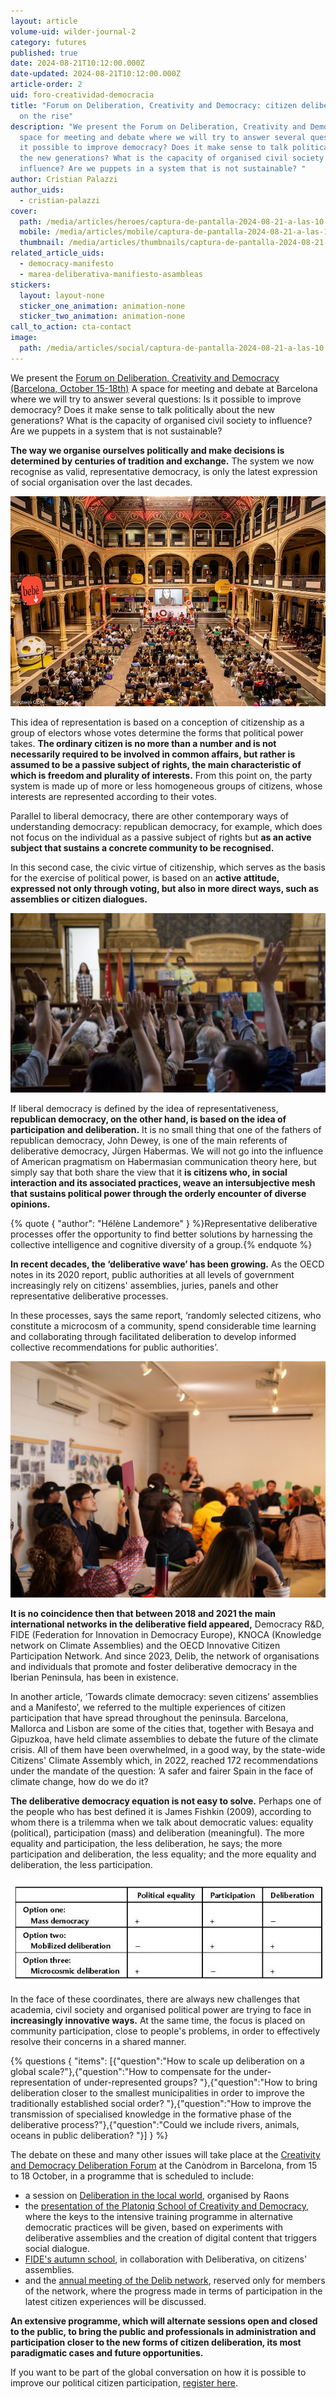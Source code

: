 ```yaml
---
layout: article
volume-uid: wilder-journal-2
category: futures
published: true
date: 2024-08-21T10:12:00.000Z
date-updated: 2024-08-21T10:12:00.000Z
article-order: 2
uid: foro-creatividad-democracia
title: "Forum on Deliberation, Creativity and Democracy: citizen deliberation is
  on the rise"
description: "We present the Forum on Deliberation, Creativity and Democracy. A
  space for meeting and debate where we will try to answer several questions: Is
  it possible to improve democracy? Does it make sense to talk politically about
  the new generations? What is the capacity of organised civil society to
  influence? Are we puppets in a system that is not sustainable? "
author: Cristian Palazzi
author_uids:
  - cristian-palazzi
cover:
  path: /media/articles/heroes/captura-de-pantalla-2024-08-21-a-las-10.12.27.png
  mobile: /media/articles/mobile/captura-de-pantalla-2024-08-21-a-las-10.12.27.png
  thumbnail: /media/articles/thumbnails/captura-de-pantalla-2024-08-21-a-las-10.12.27.png
related_article_uids:
  - democracy-manifesto
  - marea-deliberativa-manifiesto-asambleas
stickers:
  layout: layout-none
  sticker_one_animation: animation-none
  sticker_two_animation: animation-none
call_to_action: cta-contact
image:
  path: /media/articles/social/captura-de-pantalla-2024-08-21-a-las-10.12.27.png
---
```

We present the [Forum on Deliberation, Creativity and Democracy (Barcelona, ](https://openspaces.platoniq.net/conferences/FDCD/program/420?locale=en)[October 1](https://openspaces.platoniq.net/conferences/FDCD/program/420?locale=en)[5-18th)](https://openspaces.platoniq.net/conferences/FDCD/program/420?locale=en) A space for meeting and debate at Barcelona  where we will try to answer several questions: Is it possible to improve democracy? Does it make sense to talk politically about the new generations? What is the capacity of organised civil society to influence? Are we puppets in a system that is not sustainable?

**The way we organise ourselves politically and make decisions is determined by centuries of tradition and exchange.** The system we now recognise as valid, representative democracy, is only the latest expression of social organisation over the last decades. 

![Festival de la participación, Bologna, 2021](/media/photo_2024-08-20_16-46-28.jpg "Festival de la participación, Bologna, 2021")

This idea of representation is based on a conception of citizenship as a group of electors whose votes determine the forms that political power takes. **The ordinary citizen is no more than a number and is not necessarily required to be involved in common affairs, but rather is assumed to be a passive subject of rights, the main characteristic of which is freedom and plurality of interests.** From this point on, the party system is made up of more or less homogeneous groups of citizens, whose interests are represented according to their votes.

Parallel to liberal democracy, there are other contemporary ways of understanding democracy: republican democracy, for example, which does not focus on the individual as a passive subject of rights but **as an active subject that sustains a concrete community to be recognised.**

In this second case, the civic virtue of citizenship, which serves as the basis for the exercise of political power, is based on an **active attitude, expressed not only through voting, but also in more direct ways, such as assemblies or citizen dialogues.**

![La Asamblea Ciudadana para el Clima aprueba sus recomendaciones](/media/captura-de-pantalla-2022-05-26-a-las-16.58.28.webp "La Asamblea Ciudadana para el Clima aprueba sus recomendaciones")

If liberal democracy is defined by the idea of representativeness, **republican democracy, on the other hand, is based on the idea of participation and deliberation.** It is no small thing that one of the fathers of republican democracy, John Dewey, is one of the main referents of deliberative democracy, Jürgen Habermas. We will not go into the influence of American pragmatism on Habermasian communication theory here, but simply say that both share the view that it **is citizens who, in social interaction and its associated practices, weave an intersubjective mesh that sustains political power through the orderly encounter of diverse opinions.** 

{% quote { "author": "Hélène Landemore" } %}Representative deliberative processes offer the opportunity to find better solutions by harnessing the collective intelligence and cognitive diversity of a group.{% endquote %}

**In recent decades, the ‘deliberative wave’ has been growing.** As the OECD notes in its 2020 report, public authorities at all levels of government increasingly rely on citizens' assemblies, juries, panels and other representative deliberative processes. 

In these processes, says the same report, ‘randomly selected citizens, who constitute a microcosm of a community, spend considerable time learning and collaborating through facilitated deliberation to develop informed collective recommendations for public authorities’. 

![Sesión preparatoria para el Diálogo Global sobre los Océanos, facilitada por Platoniq y Raons Públiques, organizada por Missions Publiques.](/media/photo_2024-08-20_16-57-29.jpg "Sesión preparatoria para el Diálogo Global sobre los Océanos, facilitada por Platoniq y Raons Públiques, organizada por Missions Publiques.")

**It is no coincidence then that between 2018 and 2021 the main international networks in the deliberative field appeared,** Democracy R&D, FIDE (Federation for Innovation in Democracy Europe), KNOCA (Knowledge network on Climate Assemblies) and the OECD Innovative Citizen Participation Network. And since 2023, Delib, the network of organisations and individuals that promote and foster deliberative democracy in the Iberian Peninsula, has been in existence.

In another article, ‘Towards climate democracy: seven citizens’ assemblies and a Manifesto’, we referred to the multiple experiences of citizen participation that have spread throughout the peninsula. Barcelona, Mallorca and Lisbon are some of the cities that, together with Besaya and Gipuzkoa, have held climate assemblies to debate the future of the climate crisis. All of them have been overwhelmed, in a good way, by the state-wide Citizens' Climate Assembly which, in 2022, reached 172 recommendations under the mandate of the question: ’A safer and fairer Spain in the face of climate change, how do we do it?

**The deliberative democracy equation is not easy to solve.** Perhaps one of the people who has best defined it is James Fishkin (2009), according to whom there is a trilemma when we talk about democratic values: equality (political), participation (mass) and deliberation (meaningful). The more equality and participation, the less deliberation, he says; the more participation and deliberation, the less equality; and the more equality and deliberation, the less participation. 

![Trilema de Fishkin](/media/fishkin_trilemma.jpg "Trilema de Fishkin")

In the face of these coordinates, there are always new challenges that academia, civil society and organised political power are trying to face in **increasingly innovative ways.** At the same time, the focus is placed on community participation, close to people's problems, in order to effectively resolve their concerns in a shared manner.

{% questions { "items": [{"question":"How to scale up deliberation on a global scale?"},{"question":"How to compensate for the under-representation of under-represented groups? "},{"question":"How to bring deliberation closer to the smallest municipalities in order to improve the traditionally established social order? "},{"question":"How to improve the transmission of specialised knowledge in the formative phase of the deliberative process?"},{"question":"Could we include rivers, animals, oceans in public deliberation? "}] } %}

The debate on these and many other issues will take place at the [Creativity and Democracy Deliberation Forum](https://openspaces.platoniq.net/conferences/FDCD/program/420?locale=en) at the Canòdrom in Barcelona, from 15 to 18 October, in a programme that is scheduled to include:

* a session on [Deliberation in the local world](https://openspaces.platoniq.net/conferences/FDCD/f/420/meetings/196), organised by Raons
* the [presentation of the Platoniq School of Creativity and Democracy](https://openspaces.platoniq.net/conferences/FDCD/f/420/meetings/200), where the keys to the intensive training programme in alternative democratic practices will be given, based on experiments with deliberative assemblies and the creation of digital content that triggers social dialogue.
* [FIDE's autumn school](https://openspaces.platoniq.net/conferences/FDCD/f/420/meetings/195), in collaboration with Deliberativa, on citizens' assemblies.
* and the [annual meeting of the Delib network](https://openspaces.platoniq.net/conferences/FDCD/f/420/meetings/197), reserved only for members of the network, where the progress made in terms of participation in the latest citizen experiences will be discussed.

**An extensive programme, which will alternate sessions open and closed to the public, to bring the public and professionals in administration and participation closer to the new forms of citizen deliberation, its most paradigmatic cases and future opportunities.**

If you want to be part of the global conversation on how it is possible to improve our political citizen participation, [register here](https://openspaces.platoniq.net/conferences/FDCD/program/420?locale=en).
